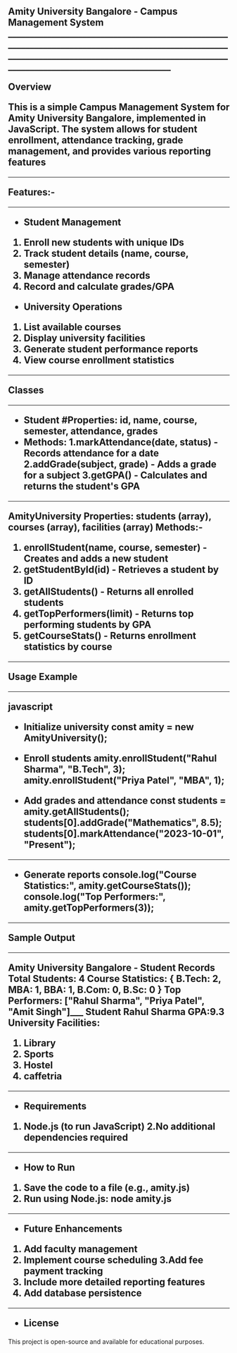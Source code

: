  <h2>Amity University Bangalore - Campus Management System
 ___________________________________________________________________________________________________________________________________________________________________________________________

 Overview

This is a simple Campus Management System for Amity University Bangalore, implemented in JavaScript. The system allows for student enrollment, attendance tracking, grade management, and provides various reporting features
___________________________________________________________________________________________________________________________________________________________________________________________________________________
 Features:-
____________________________________________________________________________________________________________________________________________________________________________________________________________________
* Student Management
1. Enroll new students with unique IDs
2. Track student details (name, course, semester)
3. Manage attendance records
4. Record and calculate grades/GPA

* University Operations
1. List available courses
2. Display university facilities
3. Generate student performance reports
4. View course enrollment statistics
___________________________________________________________________________________________________________________________________________________________________________________________________________________
 Classes
____________________________________________________________________________________________________________________________________________________________________________________________________________________
* Student
#Properties: id, name, course, semester, attendance, grades
* Methods:
  1.markAttendance(date, status) - Records attendance for a date
  2.addGrade(subject, grade) - Adds a grade for a subject
  3.getGPA() - Calculates and returns the student's GPA
____________________________________________________________________________________________________________________________________________________________________________________________________________________
 AmityUniversity
 Properties: students (array), courses (array), facilities (array)
 Methods:-
  1. enrollStudent(name, course, semester) - Creates and adds a new student
  2. getStudentById(id) - Retrieves a student by ID
  3. getAllStudents() - Returns all enrolled students
  4. getTopPerformers(limit) - Returns top performing students by GPA
  5. getCourseStats() - Returns enrollment statistics by course
____________________________________________________________________________________________________________________________________________________________________________________________________________________
 Usage Example
___________________________________________________________________________________________________________________________________________________________________________________________________________________
javascript
* Initialize university
const amity = new AmityUniversity();

* Enroll students
amity.enrollStudent("Rahul Sharma", "B.Tech", 3);
amity.enrollStudent("Priya Patel", "MBA", 1);

* Add grades and attendance
const students = amity.getAllStudents();
students[0].addGrade("Mathematics", 8.5);
students[0].markAttendance("2023-10-01", "Present");
____________________________________________________________________________________________________________________________________________________________________________________________________________________
* Generate reports
console.log("Course Statistics:", amity.getCourseStats());
console.log("Top Performers:", amity.getTopPerformers(3));
____________________________________________________________________________________________________________________________________________________________________________________________________________________
 Sample Output
____________________________________________________________________________________________________________________________________________________________________________________________________________________
Amity University Bangalore - Student Records
Total Students: 4
Course Statistics: { B.Tech: 2, MBA: 1, BBA: 1, B.Com: 0, B.Sc: 0 }
Top Performers: ["Rahul Sharma", "Priya Patel", "Amit Singh"]___
Student Rahul Sharma GPA:9.3
University Facilities:
1. Library
2. Sports
3. Hostel
4. caffetria
____________________________________________________________________________________________________________________________________________________________________________________________________________________
* Requirements
1. Node.js (to run JavaScript)
2.No additional dependencies required
____________________________________________________________________________________________________________________________________________________________________________________________________________________
* How to Run
1. Save the code to a file (e.g., amity.js)
2. Run using Node.js: node amity.js
____________________________________________________________________________________________________________________________________________________________________________________________________________________
* Future Enhancements
1. Add faculty management
2. Implement course scheduling
3.Add fee payment tracking
4. Include more detailed reporting features
5. Add database persistence
____________________________________________________________________________________________________________________________________________________________________________________________________________________
* License </h2>
This project is open-source and available for educational purposes.
